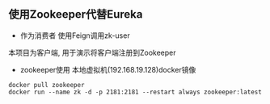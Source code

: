 ## 使用Zookeeper代替Eureka
- 作为消费者 使用Feign调用zk-user

本项目为客户端, 用于演示将客户端注册到Zookeeper

- zookeeper使用 本地虚拟机(192.168.19.128)docker镜像
```$xslt
docker pull zookeeper
docker run --name zk -d -p 2181:2181 --restart always zookeeper:latest
```